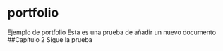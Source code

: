# portfolio
Ejemplo de portfolio
Esta es una prueba de añadir un nuevo documento
##Capítulo 2
Sigue la prueba
